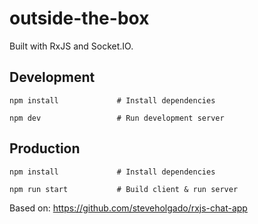 # outside-the-box

Built with RxJS and Socket.IO.

## Development

```
npm install             # Install dependencies
```
```
npm dev                 # Run development server
```

## Production

```
npm install             # Install dependencies
```
```
npm run start           # Build client & run server
```

Based on: https://github.com/steveholgado/rxjs-chat-app
